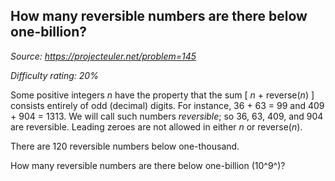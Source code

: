 How many reversible numbers are there below one-billion?
--------------------------------------------------------

*Source: https://projecteuler.net/problem=145*


*Difficulty rating: 20%*

Some positive integers *n* have the property that the sum [ *n* +
reverse(*n*) ] consists entirely of odd (decimal) digits. For instance,
36 + 63 = 99 and 409 + 904 = 1313. We will call such numbers
*reversible*; so 36, 63, 409, and 904 are reversible. Leading zeroes are
not allowed in either *n* or reverse(*n*).

There are 120 reversible numbers below one-thousand.

How many reversible numbers are there below one-billion (10^9^)?
